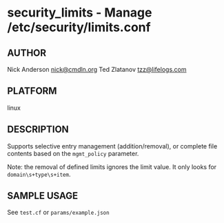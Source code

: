 # security_limits - Manage /etc/security/limits.conf
## AUTHOR
Nick Anderson <nick@cmdln.org>
Ted Zlatanov <tzz@lifelogs.com>

## PLATFORM
linux

## DESCRIPTION
Supports selective entry management (addition/removal), or complete file
contents based on the `mgmt_policy` parameter.

Note: the removal of defined limits ignores the limit value. It only looks for
`domain\s+type\s+item`.

## SAMPLE USAGE
See `test.cf` or `params/example.json`
